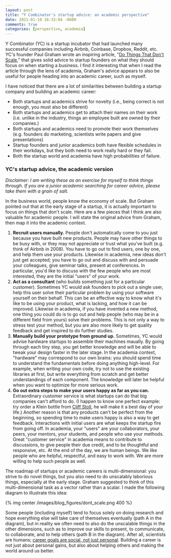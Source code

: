 ```yaml
---
layout: post
title: "Y Combinator's startup advice: an academic perspective"
date: 2021-01-10 16:33:04 -0600
comments: true
categories: [perspective, academia]
---
```


Y Combinator (YC) is a startup incubator that had launched many successful companies including Airbnb, Coinbase, Dropbox, Reddit, etc. YC's founder Paul Graham wrote an inspiring article, "[Do Things That Don't Scale](http://paulgraham.com/ds.html)," that gives solid advice to startup founders on what they should focus on when starting a business. I find it interesting that when I read the article through the lens of academia, Graham's advice appears to also be useful for people heading into an academic career, such as myself.

I have noticed that there are a lot of similarities between building a startup company and building an academic career:

<!--more-->

- Both startups and academics strive for novelty (i.e., being correct is not enough, you must also be different)
- Both startups and academics get to attach their names on their work (i.e. unlike in the industry, things an employee built are owned by their companies.)
- Both startups and academics need to promote their work themselves (e.g. founders do marketing, scientists write papers and give presentations)
- Startup founders and junior academics both have flexible schedules in their workdays, but they both need to work really hard or they fail.
- Both the startup world and academia have high probabilities of failure.

### YC's startup advice, the academic version

*Disclaimer: I am writing these as an exercise for myself to think things through. If you are a junior academic searching for career advice, please take them with a grain of salt.*

In the business world, people know the economy of scale. But Graham pointed out that at the early stage of a startup, it is actually important to focus on things that don't scale. Here are a few pieces that I think are also valuable for academic people. I will state the original advice from Graham, then map it into the academic context.

1. **Recruit users manually.** People don't automatically come to you just because you have built new products. People may have other things to be busy with, or they may not appreciate or trust what you've built (e.g. think of Airbnb in 2008). You have to go out to find users, one by one, and help them use your products. Likewise in academia, new ideas don't just get accepted; you have to go out and discuss with and persuade your colleagues, give seminar talks, present at conferences. In particular, you'd like to discuss with the few people who are most interested, they are the initial "users" of your work.
2. **Act as a consultant** (who builds something just for a particular customer). Sometimes YC would ask founders to pick out a single user, help this user solve their particular problem by using your software yourself on their behalf. This can be an effective way to know what it's like to be using your product, what is lacking, and how it can be improved. Likewise in academia, if you have invented a new method, one thing you could do is to go out and help people (who may be in a different field from yours) solve their problems. This is not only a way to stress test your method, but you are also more likely to get quality feedback and get inspired to do further studies.
3. **Manually build your prototype from ground up.** Sometimes, YC would advise hardware startups to assemble their machines maually. By going through each tiny step, you get better knowledge and will be able to tweak your design faster in the later stage. In the academia context, "hardware" may correspond to our own brains: you should spend time to understand the fundamentals before doing anything high-level. For example, when writing your own code, try not to use the existing libraries at first, but write everything from scratch and get better understandings of each component. The knowledge will later be helpful when you want to optimize for more serious work.
4. **Go out extra steps to make your users happy as far as you can.** Extraordinary customer service is what startups can do that big companies can't afford to do. (I happen to know one perfect example: try order a Klein bottle from [Cliff Stoll](https://www.kleinbottle.com/), he will make it a best day of your life.) Another reason is that any products can't be perfect from the beginning, so spending time to make users happy is also a way to get feedback. Interactions with initial users are what keeps the startup fire from going off. In academia, your "users" are your collaborators, your peers, your mentors, your students, and people who use your methods. Great "customer service" in academia means to contribute to discussions, to give people their due credit, and to be thoughtful and responsive, etc. At the end of the day, we are human beings. We like people who are helpful, respectful, and easy to work with. We are more willing to help such people as well.

The roadmap of startups or academic careers is multi-dimensional: you strive to do novel things, but you also need to do unscalably laborious things, especially at the early stage. Graham suggested to think of this multi-dimensional task as a vector rather than a scalar. I made the following diagram to illustrate this idea:

{% img center /images/blog_figures/dont_scale.png 400 %}

Some people (including myself) tend to focus solely on doing research and hope everything else will take care of themselves eventually (path A in the diagram), but in reality we often need to also do the unscalable things in the other dimensions, such as to improve our skills to present, to communicate, to collaborate, and to help others (path B in the diagram). After all, scientists are humans; [career goals are social, not just personal](https://www.stevepavlina.com/blog/2020/01/money-and-success-goals-are-social-not-personal/). Building a career is not just about personal gains, but also about helping others and making the world around us better.